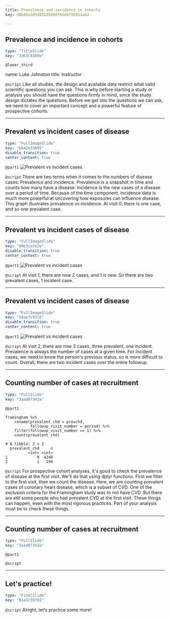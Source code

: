 ```yaml
---
title: Prevalence and incidence in cohorts
key: d8b40a3d5d81b2b050f65eb79581aa42

---
```

## Prevalence and incidence in cohorts

```yaml
type: "TitleSlide"
key: "3363c8389e"
```

`@lower_third`

name: Luke Johnston
title: Instructor


`@script`
Like all studies, the design and available data restrict what valid scientific questions you can ask. This is why before starting a study or analysis you should have the questions firmly in mind, since the study design dictates the questions. Before we get into the questions we can ask, we need to cover an important concept and a powerful feature of prospective cohorts.


---
## Prevalent vs incident cases of disease

```yaml
type: "FullImageSlide"
key: "bb42e35095"
disable_transition: true
center_content: true
```

`@part1`
![Prevalent vs incident cases](http://s3.amazonaws.com/assets.datacamp.com/production/repositories/2079/datasets/74be855c220692258b5b4b1eb6f1fb8d04a879a9/plot-prevalence-incidence-0.png)


`@script`
There are two terms when it comes to the numbers of disease cases: Prevalence and incidence. Prevalence is a snapshot in time and counts how many have a disease. Incidence is the new cases of a disease over a period of time. Because of the time component, incidence data is much more powerful at uncovering how exposures can influence disease. This graph illustrates prevalence vs incidence. At visit 0, there is one case, and so one prevalent case.


---
## Prevalent vs incident cases of disease

```yaml
type: "FullImageSlide"
key: "90e3cafe2e"
disable_transition: true
center_content: true
```

`@part1`
![Prevalent vs incident cases](http://s3.amazonaws.com/assets.datacamp.com/production/repositories/2079/datasets/12c5da3fabf7776d043cfd9a2fb588c984a1c815/plot-prevalence-incidence-1.png)


`@script`
At visit 1, there are now 2 cases, and 1 is new. So there are two prevalent cases, 1 incident case.


---
## Prevalent vs incident cases of disease

```yaml
type: "FullImageSlide"
key: "58ae7c97c6"
disable_transition: true
center_content: true
```

`@part1`
![Prevalent vs incident cases](http://s3.amazonaws.com/assets.datacamp.com/production/repositories/2079/datasets/428031dd7120e314d1e994b36b0147b523debb5a/plot-prevalence-incidence-2.png)


`@script`
At visit 2, there are now 3 cases, three prevalent, one incident. Prevalence is always the number of cases at a given time. For incident cases, we need to know the person's previous status, so is more difficult to count. Overall, there are two incident cases over the entire followup.


---
## Counting number of cases at recruitment

```yaml
type: "FullSlide"
key: "3aad87343a"
```

`@part1`
```{r}
framingham %>% 
    rename(prevalent_chd = prevchd,
           followup_visit_number = period) %>% 
    filter(followup_visit_number == 1) %>% 
    count(prevalent_chd)
```

```{text}
# A tibble: 2 x 2
  prevalent_chd     n
          <int> <int>
1             0  4240
2             1   194
```


`@script`
For prospective cohort analyses, it's good to check the prevalence of disease at the first visit. We'll do that using dplyr functions. First we filter to the first visit, then we count the disease. Here, we are counting prevalent cases of coronary heart disease, which is a subset of CVD. One of the exclusion criteria for the Framingham study was to not have CVD. But there are still some people who had prevalent CVD at the first visit. These things can happen, even with the most rigorous practices. Part of your analysis must be to check these things.

---
## Counting number of cases at recruitment

```yaml
type: "FullSlide"
key: "3aad87343a"
```

`@part1`

`@script`

---
## Let's practice!

```yaml
type: "FinalSlide"
key: "91e2c39791"
```

`@script`
Alright, let's practice some more!


